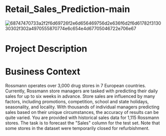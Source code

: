 # Retail_Sales_Prediction-main
![68747470733a2f2f6d69726f2e6d656469756d2e636f6d2f6d61782f313030302f302a4970555870774e6c654e4d67705046722e706e67](https://github.com/Manish7272/Retail_Sales_Prediction-main/assets/71213166/223802a3-cfb0-4a54-86fe-69dd45a9fae3)

# Project Description

# Business Context

Rossmann operates over 3,000 drug stores in 7 European countries. Currently, Rossmann store managers are tasked with predicting their daily sales for up to six weeks in advance. Store sales are influenced by many factors, including promotions, competition, school and state holidays, seasonality, and locality. With thousands of individual managers predicting sales based on their unique circumstances, the accuracy of results can be quite varied. You are provided with historical sales data for 1,115 Rossmann stores. The task is to forecast the "Sales" column for the test set. Note that some stores in the dataset were temporarily closed for refurbishment.
